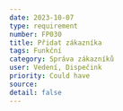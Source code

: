 ```yaml
---
date: 2023-10-07
type: requirement
number: FP030
title: Přidat zákazníka
tags: Funkční
category: Správa zákazníků
user: Vedení, Dispečink
priority: Could have
source: 
detail: false
---
```


